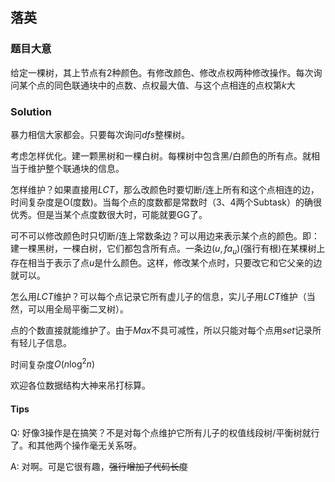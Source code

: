 ## 落英

### 题目大意

给定一棵树，其上节点有$2$种颜色。有修改颜色、修改点权两种修改操作。每次询问某个点的同色联通块中的点数、点权最大值、与这个点相连的点权第$k$大

### Solution

暴力相信大家都会。只要每次询问$dfs$整棵树。

考虑怎样优化。建一颗黑树和一棵白树。每棵树中包含黑/白颜色的所有点。就相当于维护整个联通块的信息。

怎样维护？如果直接用$LCT$，那么改颜色时要切断/连上所有和这个点相连的边，时间复杂度是O(度数)。当每个点的度数都是常数时（3、4两个Subtask）的确很优秀。但是当某个点度数很大时，可能就要GG了。

可不可以修改颜色时只切断/连上常数条边？可以用边来表示某个点的颜色。即：建一棵黑树，一棵白树，它们都包含所有点。一条边$(u,fa_u)$(强行有根)在某棵树上存在相当于表示了点$u$是什么颜色。这样，修改某个点时，只要改它和它父亲的边就可以。

怎么用$LCT$维护？可以每个点记录它所有虚儿子的信息，实儿子用$LCT$维护（当然，可以用全局平衡二叉树）。

点的个数直接就能维护了。由于$Max$不具可减性，所以只能对每个点用$set$记录所有轻儿子信息。

时间复杂度$O(n \log ^2 n)$

欢迎各位数据结构大神来吊打标算。

#### Tips

Q: 好像$3$操作是在搞笑？不是对每个点维护它所有儿子的权值线段树/平衡树就行了。和其他两个操作毫无关系呀。

A: 对啊。可是它很有趣，~~强行增加了代码长度~~
